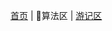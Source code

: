 [首页](https://github.com/liyuanchen2021/liyuanchen2021-notes) | 🚩算法区 | [游记区](https://github.com/luogu557680/liyuanchen2021-notes/tree/main/contests)
